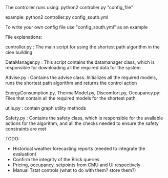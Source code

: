 The controller runs using:
python2 controller.py "config_file"

example: python2 controller.py config_south.yml

To write your own config file use "config_south.yml" as an example

File explanations:

controller.py : The main script for using the shortest path algorithm in the ciee building

DataManager.py : This script contains the datamanager class, which is responsible for downloading all the required data
for the system

Advise.py : Contains the advise class. Initializes all the required models, runs the shortest path algorithm and returns
the control action

EnergyConsumption.py, ThermalModel.py, Discomfort.py, Occupancy.py: Files that contain all the required models for
the shortest path.

utils.py : contain graph utility methods

Safety.py : Contains the safety class, which is responsible for the available actions for the algorithm, and all the
checks needed to ensure the safety constraints are met


TODO:

* Historical weather forecasting reports (needed to integrate the evaluation)
* Confirm the integrity of the Brick queries
* Pricing, occupancy, setpoints from CMU and UI respectively
* Manual Tstat controls (what to do with them? store them?)
